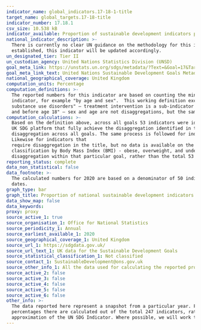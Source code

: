 ```yaml
---
indicator_name: global_indicators.17-18-1-title
target_name: global_targets.17-18-title
indicator_number: 17.18.1
csv_size: 10.538 kB
indicator_available: Proportion of sustainable development indicators produced at the national level with full disaggregation when relevant to the target, in accordance with the Fundamental Principles of Official Statistics
national_indicator_description: >-
  There is currently no clear UN guidance on the methodology for this indicator, so the Sustainable Development Goals team within the Office for National Statistics is publishing these numbers based on in-house research. Once a clear direction is given by the UN and the formal metadata is
  established, this indicator will be updated accordingly.
un_designated_tier: Tier II
un_custodian_agency: United Nations Statistics Division (UNSD)
goal_meta_link: https://unstats.un.org/sdgs/metadata/?Text=&Goal=17&Target=17.18
goal_meta_link_text: United Nations Sustainable Development Goals Metadata (PDF 469 KB)
national_geographical_coverage: United Kingdom
computation_units: Percentage
computation_definitions: >-
  The reported numbers for this indicator are based on counting the minimum disaggregations which are mentioned specifically in the indicator name. Based on this principle, a relevant disaggregation is most often defined as any classification that follows "by" in the title of the
  indicator, for example "by age and sex".  This working definition excludes cases where the title of the indicator includes sub-indicators, such as Indicator 3.5.1 - "Coverage of treatment interventions (pharmacological, psychosocial and rehabilitation and aftercare services) for
  substance use disorders" – treatment intervention is a sub-indicator rather than a disaggregation. Also, excluded are any references to the sample the indicator requires data for, such as Indicator 5.3.1 - "Proportion of women aged 20-24 years who were married or in a union before age 15
  and before age 18" – sex and age are not disaggregations, but the sample required by the indicator.
computation_calculations: >-
  Based on the definition above, across all goals 53 indicators were identified as containing specific disaggregations within the title. This number was used as the denominator for calculating the proportion of indicators with full disaggregation. The number of reported indicators on the
  UK SDG platform that fully achieve the disaggregation identified in their title are divided by the total number of indicators identified to contain disaggregation in their title (that is, 53). This number is then multiplied by 100 to obtain the percentage of indicators with full
  disaggregation across all goals. The same process is followed for indicators that have available data only for some of the disaggregations identified in the title, in order to obtain percentage of indicators with achieved partial disaggregation.<br><br>
  Likewise for indicators that
  require disaggregation in the title, but no data is available on the platform. In addition, a proxy variable counts towards achieving a required disaggregation. For example indicator 2.2.2 requires prevalence of malnutrition by type (wasting and overweight), which is achieved by using a
  classification by Body Mass Index (BMI) - obese, overweight, and underweight. When the data is additionally disaggregated by goal, the percentage represents the completeness of disaggregation (fully, partially, not disaggregated) based on the number of indicators identified to require
  disaggregation within that particular goal, rather than the total 53 indicators across all goals.<br><br>Based on the outlined definition, Goals 6, 7 ,13, and 14 do not have any indicators that require disaggregation.
reporting_status: complete
data_non_statistical: false
data_footnote: >-
  The calculated numbers for 2020 are based on a denominator of 50 indicators that require diaggregation in the title. Following global changes to the indicators in 2020, the denominator for 2021 onwards is 53 indicators. Therefore, the figures for 2020 are not directly comparable to later
  dates.
graph_type: bar
graph_title: Proportion of national sustainable development indicators with full disaggregation when relevant to the indicator title
data_show_map: false
data_keywords:
proxy: proxy
source_active_1: true
source_organisation_1: Office for National Statistics
source_periodicity_1: Annual
source_earliest_available_1: 2020
source_geographical_coverage_1: United Kingdom
source_url_1: https://sdgdata.gov.uk/
source_url_text_1: UK data for the Sustainable Development Goals
source_statistical_classification_1: Not classified
source_contact_1: SustainableDevelopment@ons.gov.uk
source_other_info_1: All the data used for calculating the reported proportions is sourced from the indicators information available on the UK SDG platform
source_active_2: false
source_active_3: false
source_active_4: false
source_active_5: false
source_active_6: false
other_info: >-
  The data reported here represent a snapshot from a particular year. For the current reporting status, refer to the 'Disaggregation status' tab of the [reporting status](https://sdgdata.gov.uk/reporting-status/) section within the National Reporting Platform. Note that the reported
  percentages there are calculated out of the total 247 indicators, rather than the 53 indicators that explicitly require disaggregation in the title. Indicators that do not require disaggregation in the title are classed as "out of scope".     This indicator is being used as an
  approximation of the UN SDG Indicator. Where possible, we will work to identify or develop UK data to meet the global indicator specification. This indicator has been identified in collaboration with topic experts.
---
```

